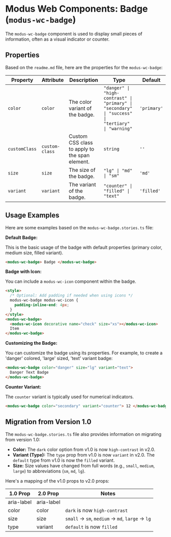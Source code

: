 # Modus Web Components: Badge (`modus-wc-badge`)

The `modus-wc-badge` component is used to display small pieces of information, often as a visual indicator or counter.

## Properties

Based on the `readme.md` file, here are the properties for the `modus-wc-badge`:

| Property      | Attribute      | Description                                    | Type                                                                                              | Default     |
| ------------- | -------------- | ---------------------------------------------- | ------------------------------------------------------------------------------------------------- | ----------- |
| `color`       | `color`        | The color variant of the badge.                | `"danger" \| "high-contrast" \| "primary" \| "secondary" \| "success" \| "tertiary" \| "warning"` | `'primary'` |
| `customClass` | `custom-class` | Custom CSS class to apply to the span element. | `string`                                                                                          | `''`        |
| `size`        | `size`         | The size of the badge.                         | `"lg" \| "md" \| "sm"`                                                                            | `'md'`      |
| `variant`     | `variant`      | The variant of the badge.                      | `"counter" \| "filled" \| "text"`                                                                 | `'filled'`  |

## Usage Examples

Here are some examples based on the `modus-wc-badge.stories.ts` file:

**Default Badge:**

This is the basic usage of the badge with default properties (primary color, medium size, filled variant).

```html
<modus-wc-badge> Badge </modus-wc-badge>
```

**Badge with Icon:**

You can include a `modus-wc-icon` component within the badge.

```html
<style>
  /* Optional: Add padding if needed when using icons */
  modus-wc-badge modus-wc-icon {
    padding-inline-end: 4px;
  }
</style>
<modus-wc-badge>
  <modus-wc-icon decorative name="check" size="xs"></modus-wc-icon>
  Item
</modus-wc-badge>
```

**Customizing the Badge:**

You can customize the badge using its properties. For example, to create a 'danger' colored, 'large' sized, 'text' variant badge:

```html
<modus-wc-badge color="danger" size="lg" variant="text">
  Danger Text Badge
</modus-wc-badge>
```

**Counter Variant:**

The `counter` variant is typically used for numerical indicators.

```html
<modus-wc-badge color="secondary" variant="counter"> 12 </modus-wc-badge>
```

## Migration from Version 1.0

The `modus-wc-badge.stories.ts` file also provides information on migrating from version 1.0:

- **Color:** The `dark` color option from v1.0 is now `high-contrast` in v2.0.
- **Variant (Type):** The `type` prop from v1.0 is now `variant` in v2.0. The `default` type from v1.0 is now the `filled` variant.
- **Size:** Size values have changed from full words (e.g., `small`, `medium`, `large`) to abbreviations (`sm`, `md`, `lg`).

Here's a mapping of the v1.0 props to v2.0 props:

| 1.0 Prop   | 2.0 Prop   | Notes                                           |
| ---------- | ---------- | ----------------------------------------------- |
| aria-label | aria-label |                                                 |
| color      | color      | `dark` is now `high-contrast`                   |
| size       | size       | `small` → `sm`, `medium` → `md`, `large` → `lg` |
| type       | variant    | `default` is now `filled`                       |
